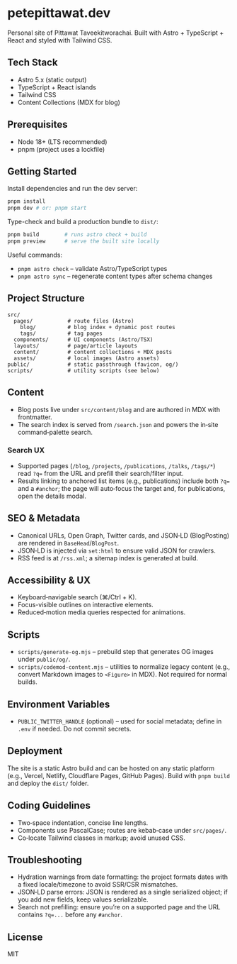 # petepittawat.dev

Personal site of Pittawat Taveekitworachai. Built with Astro + TypeScript + React and styled with Tailwind CSS.

## Tech Stack

- Astro 5.x (static output)
- TypeScript + React islands
- Tailwind CSS
- Content Collections (MDX for blog)

## Prerequisites

- Node 18+ (LTS recommended)
- pnpm (project uses a lockfile)

## Getting Started

Install dependencies and run the dev server:

```bash
pnpm install
pnpm dev # or: pnpm start
```

Type-check and build a production bundle to `dist/`:

```bash
pnpm build        # runs astro check + build
pnpm preview      # serve the built site locally
```

Useful commands:

- `pnpm astro check` – validate Astro/TypeScript types
- `pnpm astro sync` – regenerate content types after schema changes

## Project Structure

```
src/
  pages/           # route files (Astro)
    blog/          # blog index + dynamic post routes
    tags/          # tag pages
  components/      # UI components (Astro/TSX)
  layouts/         # page/article layouts
  content/         # content collections + MDX posts
  assets/          # local images (Astro assets)
public/            # static passthrough (favicon, og/)
scripts/           # utility scripts (see below)
```

## Content

- Blog posts live under `src/content/blog` and are authored in MDX with frontmatter.
- The search index is served from `/search.json` and powers the in‑site command‑palette search.

### Search UX

- Supported pages (`/blog`, `/projects`, `/publications`, `/talks`, `/tags/*`) read `?q=` from the URL and prefill their search/filter input.
- Results linking to anchored list items (e.g., publications) include both `?q=` and a `#anchor`; the page will auto‑focus the target and, for publications, open the details modal.

## SEO & Metadata

- Canonical URLs, Open Graph, Twitter cards, and JSON‑LD (BlogPosting) are rendered in `BaseHead`/`BlogPost`.
- JSON‑LD is injected via `set:html` to ensure valid JSON for crawlers.
- RSS feed is at `/rss.xml`; a sitemap index is generated at build.

## Accessibility & UX

- Keyboard‑navigable search (⌘/Ctrl + K).
- Focus-visible outlines on interactive elements.
- Reduced‑motion media queries respected for animations.

## Scripts

- `scripts/generate-og.mjs` – prebuild step that generates OG images under `public/og/`.
- `scripts/codemod-content.mjs` – utilities to normalize legacy content (e.g., convert Markdown images to `<Figure>` in MDX). Not required for normal builds.

## Environment Variables

- `PUBLIC_TWITTER_HANDLE` (optional) – used for social metadata; define in `.env` if needed. Do not commit secrets.

## Deployment

The site is a static Astro build and can be hosted on any static platform (e.g., Vercel, Netlify, Cloudflare Pages, GitHub Pages). Build with `pnpm build` and deploy the `dist/` folder.

## Coding Guidelines

- Two‑space indentation, concise line lengths.
- Components use PascalCase; routes are kebab‑case under `src/pages/`.
- Co‑locate Tailwind classes in markup; avoid unused CSS.

## Troubleshooting

- Hydration warnings from date formatting: the project formats dates with a fixed locale/timezone to avoid SSR/CSR mismatches.
- JSON‑LD parse errors: JSON is rendered as a single serialized object; if you add new fields, keep values serializable.
- Search not prefilling: ensure you’re on a supported page and the URL contains `?q=...` before any `#anchor`.

## License

MIT
